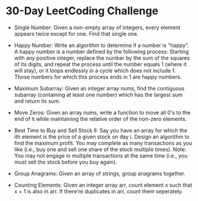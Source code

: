 # 30-Day LeetCoding Challenge

- Single Number: Given a non-empty array of integers, every element appears twice except for one. Find that single one.

- Happy Number: Write an algorithm to determine if a number is "happy". A happy number is a number defined by the following process: Starting with any positive integer, replace the number by the sum of the squares of its digits, and repeat the process until the number equals 1 (where it will stay), or it loops endlessly in a cycle which does not include 1. Those numbers for which this process ends in 1 are happy numbers.

- Maximum Subarray: Given an integer array nums, find the contiguous subarray (containing at least one number) which has the largest sum and return its sum.

- Move Zeros: Given an array nums, write a function to move all 0's to the end of it while maintaining the relative order of the non-zero elements.

- Best Time to Buy and Sell Stock II: Say you have an array for which the ith element is the price of a given stock on day i. Design an algorithm to find the maximum profit. You may complete as many transactions as you like (i.e., buy one and sell one share of the stock multiple times). Note: You may not engage in multiple transactions at the same time (i.e., you must sell the stock before you buy again).

- Group Anagrams: Given an array of strings, group anagrams together.

- Counting Elements: Given an integer array arr, count element x such that x + 1 is also in arr. If there're duplicates in arr, count them seperately.